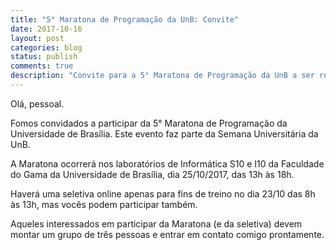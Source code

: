 ```yaml
---
title: "5° Maratona de Programação da UnB: Convite"
date: 2017-10-16
layout: post
categories: blog
status: publish
comments: true
description: "Convite para a 5° Maratona de Programação da UnB a ser realizada na Semana Universitária da Universidade de Brasília"
---
```



Olá, pessoal.

Fomos convidados a participar da 5° Maratona de Programação da Universidade de Brasília. Este evento faz parte da Semana Universitária da UnB.

A Maratona ocorrerá nos laboratórios de Informática S10 e I10 da Faculdade do Gama da Universidade de Brasília, dia 25/10/2017, das 13h às 18h.

Haverá uma seletiva online apenas para fins de treino no dia 23/10 das 8h às 13h, mas vocês podem participar também.

Aqueles interessados em participar da Maratona (e da seletiva) devem montar um grupo de três pessoas e entrar em contato comigo prontamente.
